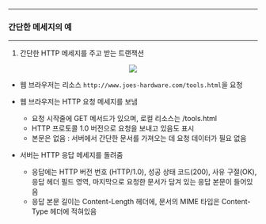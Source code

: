 -----
### 간단한 메세지의 예
-----
1. 간단한 HTTP 메세지를 주고 받는 트랜잭션
<div align="center">
<img src="https://github.com/user-attachments/assets/8836d0ea-9a0f-4dc3-91a6-3df3f274a423">
</div>

  - 웹 브라우저는 리소스 ```http://www.joes-hardware.com/tools.html```을 요청
  - 웹 브라우저는 HTTP 요청 메세지를 보냄
    + 요청 시작줄에 GET 메서드가 있으며, 로컬 리소스는 /tools.html
    + HTTP 프로토콜 1.0 버전으로 요청을 보내고 있음도 표시
    + 본문은 없음 : 서버에서 간단한 문서를 가져오는 데 요청 데이터가 필요 없음

  - 서버는 HTTP 응답 메세지를 돌려줌
    + 응답에는 HTTP 버전 번호 (HTTP/1.0), 성공 상태 코드(200), 사유 구절(OK), 응답 헤더 필드 영역, 마지막으로 요청한 문서가 담겨 있는 응답 본문이 들어있음
    + 응답 본문 길이는 Content-Length 헤더에, 문서의 MIME 타입은 Content-Type 헤더에 적혀있음
